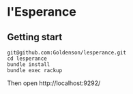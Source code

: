 # l'Esperance

## Getting start

```
git@github.com:Goldenson/lesperance.git
cd lesperance
bundle install
bundle exec rackup
```

Then open http://localhost:9292/
